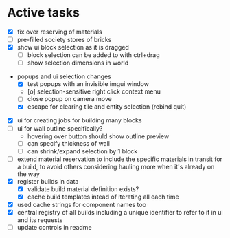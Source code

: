 # Active tasks

* [X] fix over reserving of materials
* [ ] pre-filled society stores of bricks
* [X] show ui block selection as it is dragged
    * [ ] block selection can be added to with ctrl+drag
    * [ ] show selection dimensions in world
* popups and ui selection changes
    * [X] test popups with an invisible imgui window
    * [o] selection-sensitive right click context menu
    * [ ] close popup on camera move
    * [X] escape for clearing tile and entity selection (rebind quit)
* [X] ui for creating jobs for building many blocks
* [ ] ui for wall outline specifically?
    * hovering over button should show outline preview
    * [ ] can specify thickness of wall
    * [ ] can shrink/expand selection by 1 block
* [ ] extend material reservation to include the specific materials in transit for a build,
    to avoid others considering hauling more when it's already on the way
* [X] register builds in data
    * [X] validate build material definition exists?
    * [X] cache build templates intead of iterating all each time
* [X] used cache strings for component names too
* [X] central registry of all builds including a unique identifier to refer to it in ui and its
    requests
* [ ] update controls in readme
